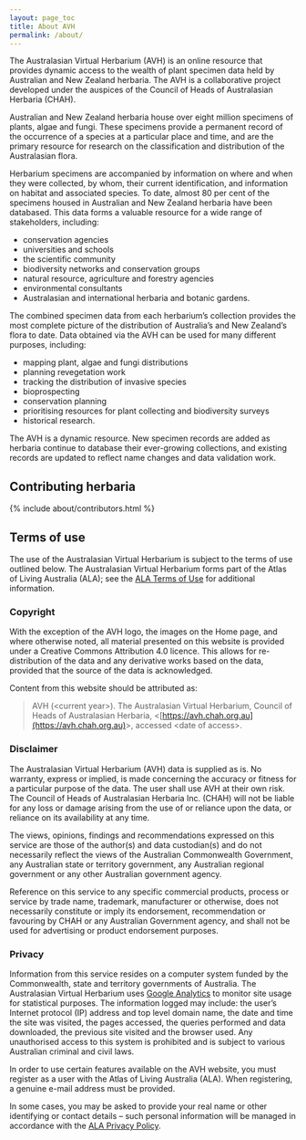 ```yaml
---
layout: page_toc
title: About AVH
permalink: /about/
---
```


The Australasian Virtual Herbarium (AVH) is an online resource that provides dynamic access to the wealth of plant specimen data held by Australian and New Zealand herbaria. The AVH is a collaborative project developed under the auspices of the Council of Heads of Australasian Herbaria (CHAH).

Australian and New Zealand herbaria house over eight million specimens of plants, algae and fungi. These specimens provide a permanent record of the occurrence of a species at a particular place and time, and are the primary resource for research on the classification and distribution of the Australasian flora.

Herbarium specimens are accompanied by information on where and when they were collected, by whom, their current identification, and information on habitat and associated species. To date, almost 80 per cent of the specimens housed in Australian and New Zealand herbaria have been databased. This data forms a valuable resource for a wide range of stakeholders, including:

- conservation agencies
- universities and schools
- the scientific community
- biodiversity networks and conservation groups
- natural resource, agriculture and forestry agencies
- environmental consultants
- Australasian and international herbaria and botanic gardens.

The combined specimen data from each herbarium’s collection provides the most complete picture of the distribution of Australia’s and New Zealand’s flora to date. Data obtained via the AVH can be used for many different purposes, including:

- mapping plant, algae and fungi distributions
- planning revegetation work
- tracking the distribution of invasive species
- bioprospecting
- conservation planning
- prioritising resources for plant collecting and biodiversity surveys
- historical research.

The AVH is a dynamic resource. New specimen records are added as herbaria continue to database their ever-growing collections, and existing records are updated to reflect name changes and data validation work.

## Contributing herbaria

{% include about/contributors.html %}

## Terms of use

The use of the Australasian Virtual Herbarium is subject to the terms of use outlined below. The Australasian Virtual Herbarium forms part of the Atlas of Living Australia (ALA); see the [ALA Terms of Use](https://www.ala.org.au/terms-of-use) for additional information.

### Copyright

With the exception of the AVH logo, the images on the Home page, and where otherwise noted, all material presented on this website is provided under a Creative Commons Attribution 4.0 licence. This allows for re-distribution of the data and any derivative works based on the data, provided that the source of the data is acknowledged.

Content from this website should be attributed as:

> AVH (&lt;current year&gt;). The Australasian Virtual Herbarium, Council of Heads of Australasian Herbaria, &lt;[https://avh.chah.org.au](https://avh.chah.org.au)&gt;, accessed &lt;date of access&gt;.

### Disclaimer

The Australasian Virtual Herbarium (AVH) data is supplied as is. No warranty, express or implied, is made concerning the accuracy or fitness for a particular purpose of the data. The user shall use AVH at their own risk. The Council of Heads of Australasian Herbaria Inc. (CHAH) will not be liable for any loss or damage arising from the use of or reliance upon the data, or reliance on its availability at any time.

The views, opinions, findings and recommendations expressed on this service are those of the author(s) and data custodian(s) and do not necessarily reflect the views of the Australian Commonwealth Government, any Australian state or territory government, any Australian regional government or any other Australian government agency.

Reference on this service to any specific commercial products, process or service by trade name, trademark, manufacturer or otherwise, does not necessarily constitute or imply its endorsement, recommendation or favouring by CHAH or any Australian Government agency, and shall not be used for advertising or product endorsement purposes.

### Privacy

Information from this service resides on a computer system funded by the Commonwealth, state and territory governments of Australia. The Australasian Virtual Herbarium uses [Google Analytics](https://marketingplatform.google.com/about/) to monitor site usage for statistical purposes. The information logged may include: the user’s Internet protocol (IP) address and top level domain name, the date and time the site was visited, the pages accessed, the queries performed and data downloaded, the previous site visited and the browser used. Any unauthorised access to this system is prohibited and is subject to various Australian criminal and civil laws.

In order to use certain features available on the AVH website, you must register as a user with the Atlas of Living Australia (ALA). When registering, a genuine e-mail address must be provided.

In some cases, you may be asked to provide your real name or other identifying or contact details – such personal information will be managed in accordance with the [ALA Privacy Policy](https://www.ala.org.au/terms-of-use/privacy-policy/).